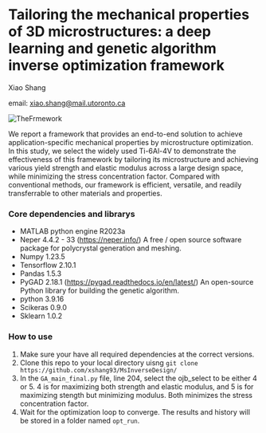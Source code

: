 # Tailoring the mechanical properties of 3D microstructures: a deep learning and genetic algorithm inverse optimization framework

Xiao Shang

email: xiao.shang@mail.utoronto.ca

![TheFrmework](https://github.com/xshang93/MsInverseDesign/blob/main/abstract.jpg)

We report a framework that provides an end-to-end solution to achieve application-specific mechanical properties by microstructure optimization. In this study, we select the widely used Ti-6Al-4V to demonstrate the effectiveness of this framework by tailoring its microstructure and achieving various yield strength and elastic modulus across a large design space, while minimizing the stress concentration factor. Compared with conventional methods, our framework is efficient, versatile, and readily transferrable to other materials and properties.

### Core dependencies and librarys

- MATLAB python engine R2023a
- Neper 4.4.2 - 33 (https://neper.info/) A free / open source software package for polycrystal generation and meshing.
- Numpy 1.23.5 
- Tensorflow 2.10.1
- Pandas 1.5.3
- PyGAD 2.18.1 (https://pygad.readthedocs.io/en/latest/) An open-source Python library for building the genetic algorithm.
- python 3.9.16
- Scikeras 0.9.0
- Sklearn 1.0.2

### How to use
1. Make sure your have all required dependencies at the correct versions.
2. Clone this repo to your local directory uisng ```git clone https://github.com/xshang93/MsInverseDesign/```
3. In the ```GA_main_final.py``` file, line 204, select the ojb_select to be either 4 or 5. 4 is for maximizing both strength and elastic modulus, and 5 is for maximizing stength but minimizing modulus. Both minimizes the stress concentration factor.
4. Wait for the optimization loop to converge. The results and history will be stored in a folder named ```opt_run```.
